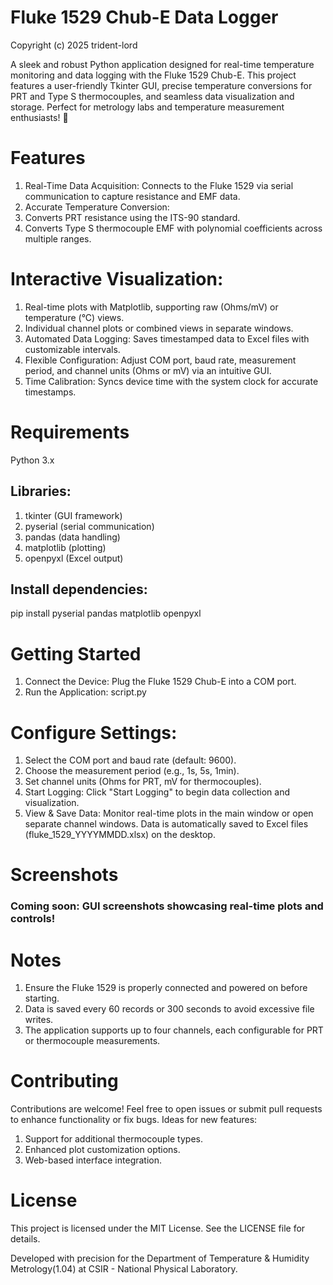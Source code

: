 # Fluke 1529 Chub-E Data Logger
Copyright (c) 2025 trident-lord

A sleek and robust Python application designed for real-time temperature monitoring and data logging with the Fluke 1529 Chub-E. This project features a user-friendly Tkinter GUI, precise temperature conversions for PRT and Type S thermocouples, and seamless data visualization and storage. Perfect for metrology labs and temperature measurement enthusiasts! 🚀

# Features
1. Real-Time Data Acquisition: Connects to the Fluke 1529 via serial communication to capture resistance and EMF data.
2. Accurate Temperature Conversion:
3. Converts PRT resistance using the ITS-90 standard.
4. Converts Type S thermocouple EMF with polynomial coefficients across multiple ranges.

# Interactive Visualization:
1. Real-time plots with Matplotlib, supporting raw (Ohms/mV) or temperature (°C) views.
2. Individual channel plots or combined views in separate windows.
3. Automated Data Logging: Saves timestamped data to Excel files with customizable intervals.
4. Flexible Configuration: Adjust COM port, baud rate, measurement period, and channel units (Ohms or mV) via an intuitive GUI.
5. Time Calibration: Syncs device time with the system clock for accurate timestamps.

# Requirements
Python 3.x
## Libraries:
1. tkinter (GUI framework)
2. pyserial (serial communication)
3. pandas (data handling)
4. matplotlib (plotting)
5. openpyxl (Excel output)



## Install dependencies:

pip install pyserial pandas matplotlib openpyxl

# Getting Started
1. Connect the Device: Plug the Fluke 1529 Chub-E into a COM port.
2. Run the Application: script.py

# Configure Settings:
1. Select the COM port and baud rate (default: 9600).
2. Choose the measurement period (e.g., 1s, 5s, 1min).
3. Set channel units (Ohms for PRT, mV for thermocouples).
4. Start Logging: Click "Start Logging" to begin data collection and visualization.
5. View & Save Data: Monitor real-time plots in the main window or open separate channel windows.
Data is automatically saved to Excel files (fluke_1529_YYYYMMDD.xlsx) on the desktop.



# Screenshots
### Coming soon: GUI screenshots showcasing real-time plots and controls!

# Notes

1. Ensure the Fluke 1529 is properly connected and powered on before starting.
2. Data is saved every 60 records or 300 seconds to avoid excessive file writes.
3. The application supports up to four channels, each configurable for PRT or thermocouple measurements.

# Contributing
Contributions are welcome! Feel free to open issues or submit pull requests to enhance functionality or fix bugs. 
Ideas for new features:
1. Support for additional thermocouple types.
2. Enhanced plot customization options.
3. Web-based interface integration.

# License
This project is licensed under the MIT License. See the LICENSE file for details.

Developed with precision for the Department of Temperature & Humidity Metrology(1.04) at CSIR - National Physical Laboratory.
